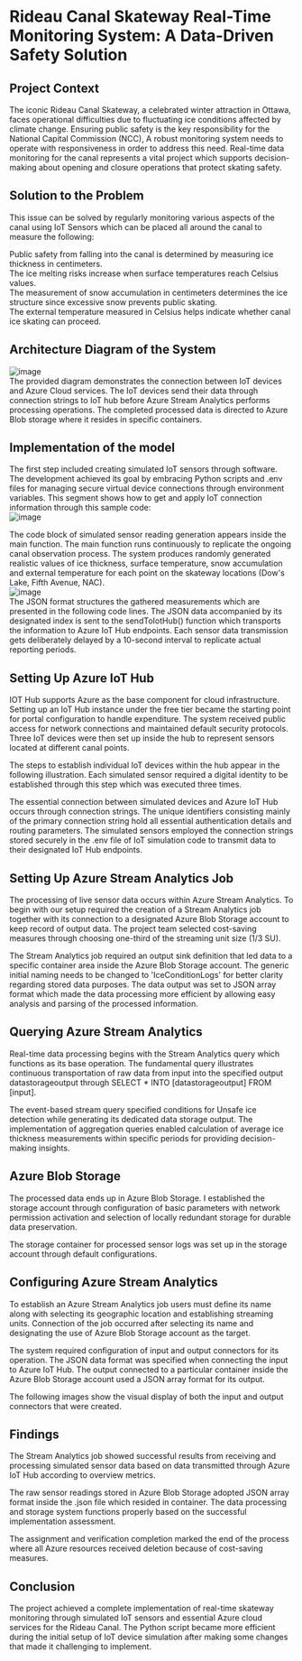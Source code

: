 # Rideau Canal Skateway Real-Time Monitoring System: A Data-Driven Safety Solution  

## Project Context  
The iconic Rideau Canal Skateway, a celebrated winter attraction in Ottawa, faces operational difficulties due to fluctuating ice conditions affected by climate change. Ensuring public safety is the key responsibility for the National Capital Commission (NCC), A robust monitoring system needs to operate with responsiveness in order to address this need. Real-time data monitoring for the canal represents a vital project which supports decision-making about opening and closure operations that protect skating safety. 

## Solution to the Problem  
This issue can be solved by regularly monitoring various aspects of the canal using IoT Sensors which can be placed all around the canal to measure the following:  

Public safety from falling into the canal is determined by measuring ice thickness in centimeters.  
The ice melting risks increase when surface temperatures reach Celsius values.  
The measurement of snow accumulation in centimeters determines the ice structure since excessive snow prevents public skating.  
The external temperature measured in Celsius helps indicate whether canal ice skating can proceed.  

## Architecture Diagram of the System
![image](https://github.com/user-attachments/assets/3ae07bf0-b32d-4165-889c-921ca9fe766a)  
The provided diagram demonstrates the connection between IoT devices and Azure Cloud services. The IoT devices send their data through connection strings to IoT hub before Azure Stream Analytics performs processing operations. The completed processed data is directed to Azure Blob storage where it resides in specific containers.  

## Implementation of the model  
The first step included creating simulated IoT sensors through software. The development achieved its goal by embracing Python scripts and .env files for managing secure virtual device connections through environment variables. This segment shows how to get and apply IoT connection information through this sample code:  
![image](https://github.com/user-attachments/assets/ee3ec847-0d31-4374-833c-577d0f54c4c2)  

The code block of simulated sensor reading generation appears inside the main function. The main function runs continuously to replicate the ongoing canal observation process. The system produces randomly generated realistic values of ice thickness, surface temperature, snow accumulation and external temperature for each point on the skateway locations (Dow's Lake, Fifth Avenue, NAC).  
![image](https://github.com/user-attachments/assets/8bc96ee1-b16e-428c-873f-a2d5dab74592)  
The JSON format structures the gathered measurements which are presented in the following code lines. The JSON data accompanied by its designated index is sent to the sendToIotHub() function which transports the information to Azure IoT Hub endpoints. Each sensor data transmission gets deliberately delayed by a 10-second interval to replicate actual reporting periods.

## Setting Up Azure IoT Hub  
IOT Hub supports Azure as the base component for cloud infrastructure. Setting up an IoT Hub instance under the free tier became the starting point for portal configuration to handle expenditure. The system received public access for network connections and maintained default security protocols. Three IoT devices were then set up inside the hub to represent sensors located at different canal points.  

The steps to establish individual IoT devices within the hub appear in the following illustration. Each simulated sensor required a digital identity to be established through this step which was executed three times.  

The essential connection between simulated devices and Azure IoT Hub occurs through connection strings. The unique identifiers consisting mainly of the primary connection string hold all essential authentication details and routing parameters. The simulated sensors employed the connection strings stored securely in the .env file of IoT simulation code to transmit data to their designated IoT Hub endpoints.  

## Setting Up Azure Stream Analytics Job  
The processing of live sensor data occurs within Azure Stream Analytics. To begin with our setup required the creation of a Stream Analytics job together with its connection to a designated Azure Blob Storage account to keep record of output data. The project team selected cost-saving measures through choosing one-third of the streaming unit size (1/3 SU).  

The Stream Analytics job required an output sink definition that led data to a specific container area inside the Azure Blob Storage account. The generic initial naming needs to be changed to 'IceConditionLogs' for better clarity regarding stored data purposes. The data output was set to JSON array format which made the data processing more efficient by allowing easy analysis and parsing of the processed information.  

## Querying Azure Stream Analytics  
Real-time data processing begins with the Stream Analytics query which functions as its base operation. The fundamental query illustrates continuous transportation of raw data from input into the specified output datastorageoutput through SELECT * INTO [datastorageoutput] FROM [input].  

The event-based stream query specified conditions for Unsafe ice detection while generating its dedicated data storage output. The implementation of aggregation queries enabled calculation of average ice thickness measurements within specific periods for providing decision-making insights.  

## Azure Blob Storage
The processed data ends up in Azure Blob Storage. I established the storage account through configuration of basic parameters with network permission activation and selection of locally redundant storage for durable data preservation.  

The storage container for processed sensor logs was set up in the storage account through default configurations.  

## Configuring Azure Stream Analytics
To establish an Azure Stream Analytics job users must define its name along with selecting its geographic location and establishing streaming units. Connection of the job occurred after selecting its name and designating the use of Azure Blob Storage account as the target.  

The system required configuration of input and output connectors for its operation. The JSON data format was specified when connecting the input to Azure IoT Hub. The output connected to a particular container inside the Azure Blob Storage account used a JSON array format for its output.  

The following images show the visual display of both the input and output connectors that were created.  

## Findings
The Stream Analytics job showed successful results from receiving and processing simulated sensor data based on data transmitted through Azure IoT Hub according to overview metrics.  

The raw sensor readings stored in Azure Blob Storage adopted JSON array format inside the .json file which resided in container. The data processing and storage system functions properly based on the successful implementation assessment.  

The assignment and verification completion marked the end of the process where all Azure resources received deletion because of cost-saving measures.  

## Conclusion
The project achieved a complete implementation of real-time skateway monitoring through simulated IoT sensors and essential Azure cloud services for the Rideau Canal. The Python script became more efficient during the initial setup of IoT device simulation after making some changes that made it challenging to implement. 
